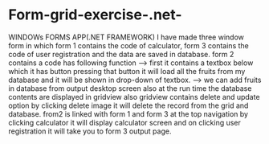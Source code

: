 # Form-grid-exercise-.net-
WINDOWs FORMS APP(.NET FRAMEWORK)
I have made three window form in which form 1 contains the code of calculator, form 3 contains the code of user registration and the data are saved in database.
form 2 contains a code has following function
--> first it contains a textbox below which it has button pressing that button it will load all the fruits from my database and it will be shown in drop-down of textbox.
--> we can add fruits in database from output desktop screen  also at the run time the database contents are displayed in gridview also gridview contains delete and update 
option by clicking delete image it will delete the record from the grid and database.
from2 is linked with form 1 and form 3 at the top navigation by clicking calculator it will display calculator screen and on clicking user registration it will take you to form 3 
output page.
